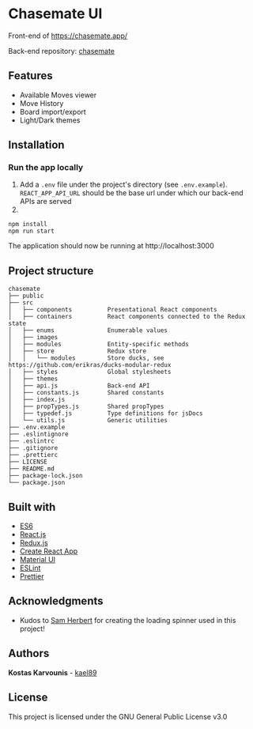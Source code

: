# Chasemate UI

Front-end of https://chasemate.app/

Back-end repository: [chasemate](https://github.com/kael89/chasemate)

## Features

- Available Moves viewer
- Move History
- Board import/export
- Light/Dark themes

## Installation

### Run the app locally

1. Add a `.env` file under the project's directory (see `.env.example`). `REACT_APP_API_URL` should be the base url under which our back-end APIs are served
2.

```
npm install
npm run start
```

The application should now be running at http://localhost:3000

## Project structure

```
chasemate
├── public
├── src
│   ├── components          Presentational React components
│   ├── containers          React components connected to the Redux state
│   ├── enums               Enumerable values
│   ├── images
│   ├── modules             Entity-specific methods
│   ├── store               Redux store
│   │   └── modules         Store ducks, see https://github.com/erikras/ducks-modular-redux
│   ├── styles              Global stylesheets
│   ├── themes
│   ├── api.js              Back-end API
│   ├── constants.js        Shared constants
│   ├── index.js
│   ├── propTypes.js        Shared propTypes
│   ├── typedef.js          Type definitions for jsDocs
│   └── utils.js            Generic utilities
├── .env.example
├── .eslintignore
├── .eslintrc
├── .gitignore
├── .prettierc
├── LICENSE
├── README.md
├── package-lock.json
└── package.json
```

## Built with

- [ES6](https://developer.mozilla.org/en-US/docs/Web/JavaScript)
- [React.js](https://reactjs.org/)
- [Redux.js](https://redux.js.org/)
- [Create React App](https://github.com/facebook/create-react-app)
- [Material UI](https://material-ui.com/)
- [ESLint](https://eslint.org/)
- [Prettier](https://github.com/prettier/prettier)

## Acknowledgments

- Kudos to [Sam Herbert](https://github.com/SamHerbert/SVG-Loaders) for creating the loading spinner used in this project!

## Authors

**Kostas Karvounis** - [kael89](https://github.com/kael89)

## License

This project is licensed under the GNU General Public License v3.0
